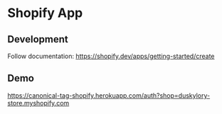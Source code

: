 # Shopify App

## Development

Follow documentation: https://shopify.dev/apps/getting-started/create

## Demo

https://canonical-tag-shopify.herokuapp.com/auth?shop=duskylory-store.myshopify.com
